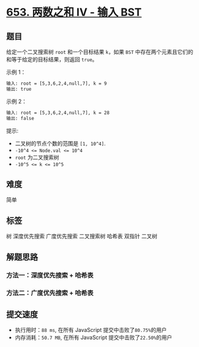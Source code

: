 # [653. 两数之和 IV - 输入 BST](https://leetcode-cn.com/problems/two-sum-iv-input-is-a-bst/)

## 题目

给定一个二叉搜索树 `root` 和一个目标结果 `k`，如果 `BST` 中存在两个元素且它们的和等于给定的目标结果，则返回 `true`。

示例 1：

```txt
输入: root = [5,3,6,2,4,null,7], k = 9
输出: true
```

示例 2：

```txt
输入: root = [5,3,6,2,4,null,7], k = 28
输出: false
```

提示:

- 二叉树的节点个数的范围是 `[1, 10^4]`.
- `-10^4 <= Node.val <= 10^4`
- `root` 为二叉搜索树
- `-10^5 <= k <= 10^5`

## 难度

简单

## 标签

树 深度优先搜索 广度优先搜索 二叉搜索树 哈希表 双指针 二叉树

## 解题思路

### 方法一：深度优先搜索 + 哈希表

### 方法二：广度优先搜索 + 哈希表

## 提交速度

- 执行用时：`88 ms`, 在所有 JavaScript 提交中击败了`80.75%`的用户
- 内存消耗：`50.7 MB`, 在所有 JavaScript 提交中击败了`22.50%`的用户
